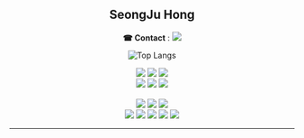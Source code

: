 <div align="center">
  
  ## SeongJu Hong
</div>

<div align="center">
  
**☎ Contact** : <a href="mailto:trre1827151@gmail.com">
      <img src="https://img.shields.io/badge/Gmail-D14836?style=flat-square&logo=gmail&logoColor=white"/></a>

<!-- skills  -->
![Top Langs](https://github-readme-stats.vercel.app/api/top-langs/?username=Hszoo&layout=compact)

<img src="https://img.shields.io/badge/Python-3776AB?style=flat-square&logo=Python&logoColor=white"/>
<img src="https://img.shields.io/badge/Kotlin-0095D5?&style=flat-square&logo=kotlin&logoColor=white"/>
<img src="https://img.shields.io/badge/JAVA-007396?style=flat-square&logo=java&logoColor=white"/><br>       
<img src="https://img.shields.io/badge/Spring-6DB33F?style=flat-square&logo=spring&logoColor=white"/> 
<img src="https://img.shields.io/badge/Spring Boot-6DB33F?style=flat-square&logo=spring boot&logoColor=white"/>
<img src="https://img.shields.io/badge/Django-092E20?style=flat-square&logo=django&logoColor=white"/><br>

<br>
<img src="https://img.shields.io/badge/TensorFlow-FF6F00?style=flat-square&logo=tensorflow&logoColor=white"/>
<img src="https://img.shields.io/badge/Keras-%23D00000.svg?style=flat-square&logo=Keras&logoColor=white"/>
<img src="https://img.shields.io/badge/numpy-%23013243.svg?style=flat-square&logo=numpy&logoColor=white"/>

<br>
<img src="https://img.shields.io/badge/AWS-232F3E?&style=flat-square&logo=Amazon Web Services&logoColor=white"/>
<img src="https://img.shields.io/badge/Docker-2496ED?&style=flat-square&logo=Docker&logoColor=white"/>
<img src="https://img.shields.io/badge/MySQL-00000F?style=flat-square&logo=mysql&logoColor=white"/>
<img src="https://img.shields.io/badge/SQLite-07405E?style=flat-square&logo=sqlite&logoColor=white"/>
<img src="https://img.shields.io/badge/Oracle-F80000?style=flat-square&logo=oracle&logoColor=black"/>
</div>
<!--
![Anurag's GitHub stats](https://github-readme-stats.vercel.app/api?username=Hszoo&show=reviews,discussions_started,discussions_answered,prs_merged,prs_merged_percentage) -->

<!--
![Anurag's GitHub stats](https://github-readme-stats.vercel.app/api?username=Hszoo&show_icons=true&theme=radical) -->

<!--
[![Solved.ac Profile](http://mazassumnida.wtf/api/v2/generate_badge?boj=sjsjcal)](https://solved.ac/sjsjcal/) -->
*****************
